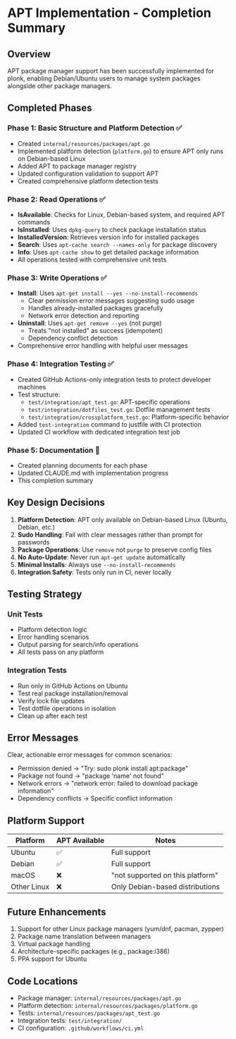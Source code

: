 # APT Implementation - Completion Summary

## Overview
APT package manager support has been successfully implemented for plonk, enabling Debian/Ubuntu users to manage system packages alongside other package managers.

## Completed Phases

### Phase 1: Basic Structure and Platform Detection ✅
- Created `internal/resources/packages/apt.go`
- Implemented platform detection (`platform.go`) to ensure APT only runs on Debian-based Linux
- Added APT to package manager registry
- Updated configuration validation to support APT
- Created comprehensive platform detection tests

### Phase 2: Read Operations ✅
- **IsAvailable**: Checks for Linux, Debian-based system, and required APT commands
- **IsInstalled**: Uses `dpkg-query` to check package installation status
- **InstalledVersion**: Retrieves version info for installed packages
- **Search**: Uses `apt-cache search --names-only` for package discovery
- **Info**: Uses `apt-cache show` to get detailed package information
- All operations tested with comprehensive unit tests

### Phase 3: Write Operations ✅
- **Install**: Uses `apt-get install --yes --no-install-recommends`
  - Clear permission error messages suggesting sudo usage
  - Handles already-installed packages gracefully
  - Network error detection and reporting
- **Uninstall**: Uses `apt-get remove --yes` (not purge)
  - Treats "not installed" as success (idempotent)
  - Dependency conflict detection
- Comprehensive error handling with helpful user messages

### Phase 4: Integration Testing ✅
- Created GitHub Actions-only integration tests to protect developer machines
- Test structure:
  - `test/integration/apt_test.go`: APT-specific operations
  - `test/integration/dotfiles_test.go`: Dotfile management tests
  - `test/integration/crossplatform_test.go`: Platform-specific behavior
- Added `test-integration` command to justfile with CI protection
- Updated CI workflow with dedicated integration test job

### Phase 5: Documentation 📝
- Created planning documents for each phase
- Updated CLAUDE.md with implementation progress
- This completion summary

## Key Design Decisions

1. **Platform Detection**: APT only available on Debian-based Linux (Ubuntu, Debian, etc.)
2. **Sudo Handling**: Fail with clear messages rather than prompt for passwords
3. **Package Operations**: Use `remove` not `purge` to preserve config files
4. **No Auto-Update**: Never run `apt-get update` automatically
5. **Minimal Installs**: Always use `--no-install-recommends`
6. **Integration Safety**: Tests only run in CI, never locally

## Testing Strategy

### Unit Tests
- Platform detection logic
- Error handling scenarios
- Output parsing for search/info operations
- All tests pass on any platform

### Integration Tests
- Run only in GitHub Actions on Ubuntu
- Test real package installation/removal
- Verify lock file updates
- Test dotfile operations in isolation
- Clean up after each test

## Error Messages

Clear, actionable error messages for common scenarios:
- Permission denied → "Try: sudo plonk install apt:package"
- Package not found → "package 'name' not found"
- Network errors → "network error: failed to download package information"
- Dependency conflicts → Specific conflict information

## Platform Support

| Platform | APT Available | Notes |
|----------|---------------|-------|
| Ubuntu | ✅ | Full support |
| Debian | ✅ | Full support |
| macOS | ❌ | "not supported on this platform" |
| Other Linux | ❌ | Only Debian-based distributions |

## Future Enhancements

1. Support for other Linux package managers (yum/dnf, pacman, zypper)
2. Package name translation between managers
3. Virtual package handling
4. Architecture-specific packages (e.g., package:i386)
5. PPA support for Ubuntu

## Code Locations

- Package manager: `internal/resources/packages/apt.go`
- Platform detection: `internal/resources/packages/platform.go`
- Tests: `internal/resources/packages/apt_test.go`
- Integration tests: `test/integration/`
- CI configuration: `.github/workflows/ci.yml`
